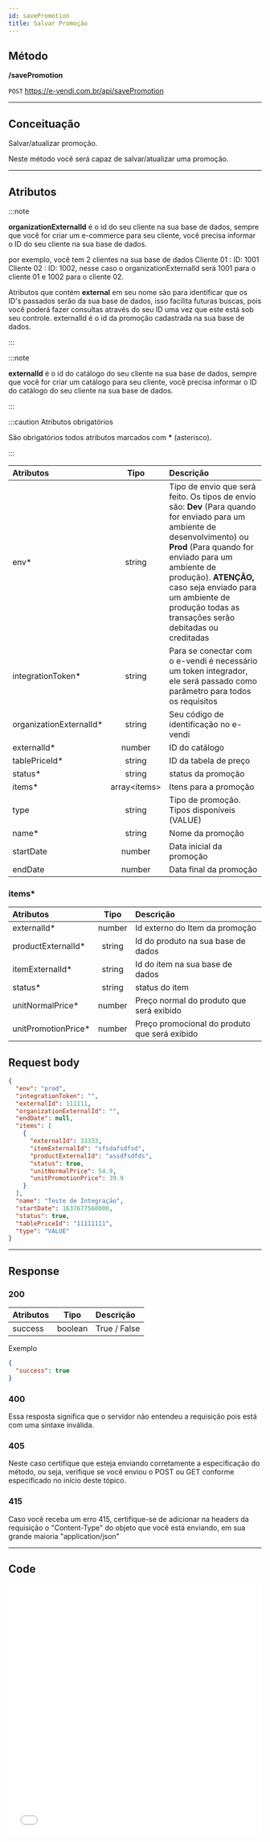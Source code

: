 ```yaml
---
id: savePromotion
title: Salvar Promoção
---
```


## Método

**/savePromotion**

`POST` https://e-vendi.com.br/api/savePromotion

---

## Conceituação

Salvar/atualizar promoção.

Neste método você será capaz de salvar/atualizar uma promoção.

---

## Atributos

:::note

**organizationExternalId** é o id do seu cliente na sua base de dados, sempre que você for criar um e-commerce para seu cliente, você precisa informar o ID do seu cliente na sua base de dados.

por exemplo, você tem 2 clientes na sua base de dados Cliente 01 : ID: 1001 Cliente 02 : ID: 1002, nesse caso o organizationExternalId será 1001 para o cliente 01 e 1002 para o cliente 02.

Atributos que contém **external** em seu nome são para identificar que os ID's passados serão da sua base de dados, isso facilita futuras buscas, pois você poderá fazer consultas através do seu ID uma vez que este está sob seu controle. externalId é o id da promoção cadastrada na sua base de dados.

:::

:::note

**externalId** é o id do catálogo do seu cliente na sua base de dados, sempre que você for criar um catálogo para seu cliente, você precisa informar o ID do catálogo do seu cliente na sua base de dados.

:::

:::caution Atributos obrigatórios

São obrigatórios todos atributos marcados com **\*** (asterisco).

:::

| Atributos | Tipo | Descrição |
| :-- | :-: | :-- |
| env\* | string | Tipo de envio que será feito. Os tipos de envio são: **Dev** (Para quando for enviado para um ambiente de desenvolvimento) ou **Prod** (Para quando for enviado para um ambiente de produção). **ATENÇÃO,** caso seja enviado para um ambiente de produção todas as transações serão debitadas ou creditadas |
| integrationToken\* | string | Para se conectar com o e-vendi é necessário um token integrador, ele será passado como parâmetro para todos os requisitos |
| organizationExternalId\* | string | Seu código de identificação no e-vendi |
| externalId\* | number | ID do catálogo |
| tablePriceId\* | string | ID da tabela de preço |
| status\* | string | status da promoção |
| items\* | array<items\> | Itens para a promoção |
| type | string | Tipo de promoção. Tipos disponíveis (VALUE) |
| name\* | string | Nome da promoção |
| startDate | number | Data inicial da promoção |
| endDate | number | Data final da promoção |

### items\*

| Atributos | Tipo | Descrição |
| :-- | :-: | :-- |
| externalId\* | number | Id externo do Item da promoção |
| productExternalId\* | string | Id do produto na sua base de dados |
| itemExternalId\* | string | Id do item na sua base de dados |
| status\* | string | status do item |
| unitNormalPrice\* | number | Preço normal do produto que será exibido |
| unitPromotionPrice\* | number | Preço promocional do produto que será exibido |

## Request body

```json
{
  "env": "prod",
  "integrationToken": "",
  "externalId": 111111,
  "organizationExternalId": "",
  "endDate": null,
  "items": [
    {
      "externalId": 33333,
      "itemExternalId": "sfsdafsdfsd",
      "productExternalId": "assdfsdfds",
      "status": true,
      "unitNormalPrice": 54.9,
      "unitPromotionPrice": 39.9
    }
  ],
  "name": "Teste de Integração",
  "startDate": 1637677560000,
  "status": true,
  "tablePriceId": "11111111",
  "type": "VALUE"
}
```

---

## Response

### 200

| Atributos |  Tipo   | Descrição    |
| :-------- | :-----: | :----------- |
| success   | boolean | True / False |

Exemplo

```json
{
  "success": true
}
```

### 400

Essa resposta significa que o servidor não entendeu a requisição pois está com uma sintaxe inválida.

### 405

Neste caso certifique que esteja enviando corretamente a especificação do método, ou seja, verifique se você enviou o POST ou GET conforme especificado no início deste tópico.

### 415

Caso você receba um erro 415, certifique-se de adicionar na headers da requisição o "Content-Type" do objeto que você está enviando, em sua grande maioria "application/json"

---

## Code

<iframe src="//api.apiembed.com/?source=https://raw.githubusercontent.com/e-vendi/e-vendi-docs/main/json-examples/savePromotion.json" frameborder="0" scrolling="no" width="100%" height="500px" seamless></iframe>
